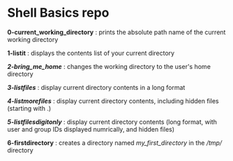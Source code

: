 # Shell Basics repo

**0-current_working_directory** : prints the absolute path name of the current working directory

**1-listit** : displays the contents list of your current directory

***2-bring_me_home*** : changes the working directory to the user's home directory

***3-listfiles*** : display current directory contents in a long format

***4-listmorefiles*** : display current directory contents, including hidden files (starting with .)


***5-listfilesdigitonly*** : display current directory contents (long format, with user and group IDs displayed numrically, and hidden files)


**6-firstdirectory** : creates a directory named  *my_first_directory* in the */tmp/* directory
